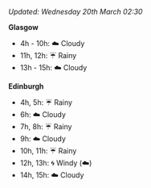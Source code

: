 *Updated: Wednesday 20th March 02:30*

**Glasgow**

* 4h - 10h: :cloud: Cloudy
* 11h, 12h: :umbrella: Rainy
* 13h - 15h: :cloud: Cloudy

**Edinburgh**

* 4h, 5h: :umbrella: Rainy
* 6h: :cloud: Cloudy
* 7h, 8h: :umbrella: Rainy
* 9h: :cloud: Cloudy
* 10h, 11h: :umbrella: Rainy
* 12h, 13h: :cyclone: Windy (:cloud:)
* 14h, 15h: :cloud: Cloudy
